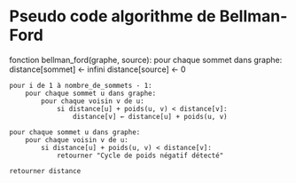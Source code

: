 # Pseudo code algorithme de Bellman-Ford

fonction bellman_ford(graphe, source):
    pour chaque sommet dans graphe:
        distance[sommet] ← infini
    distance[source] ← 0

    pour i de 1 à nombre_de_sommets - 1:
        pour chaque sommet u dans graphe:
            pour chaque voisin v de u:
                si distance[u] + poids(u, v) < distance[v]:
                    distance[v] ← distance[u] + poids(u, v)

    pour chaque sommet u dans graphe:
        pour chaque voisin v de u:
            si distance[u] + poids(u, v) < distance[v]:
                retourner "Cycle de poids négatif détecté"

    retourner distance